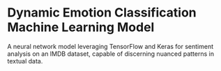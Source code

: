 # Dynamic Emotion Classification Machine Learning Model
 A neural network model leveraging TensorFlow and Keras for sentiment analysis on an IMDB dataset, capable of discerning nuanced patterns in textual data.

